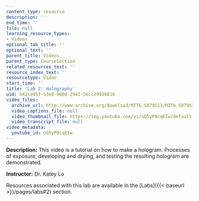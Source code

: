 ```yaml
---
content_type: resource
description: ''
end_time: ''
file: null
learning_resource_types:
- Videos
optional_tab_title: ''
optional_text: ''
parent_title: Videos
parent_type: CourseSection
related_resources_text: ''
resource_index_text: ''
resourcetype: Video
start_time: ''
title: 'Lab 2: Holography'
uid: b42ce95f-53e8-960d-2943-56cc29936810
video_files:
  archive_url: http://www.archive.org/download/MIT6.S079S13/MIT6_S079S13_lab02_300k.mp4
  video_captions_file: null
  video_thumbnail_file: https://img.youtube.com/vi/oO5yP0cqEIw/default.jpg
  video_transcript_file: null
video_metadata:
  youtube_id: oO5yP0cqEIw
---
```


**Description:** This video is a tutorial on how to make a hologram. Processes of exposure, developing and drying, and testing the resulting hologram are demonstrated.

**Instructor:** Dr. Katey Lo

Resources associated with this lab are available in the [Labs]({{< baseurl >}}/pages/labs#2) section.